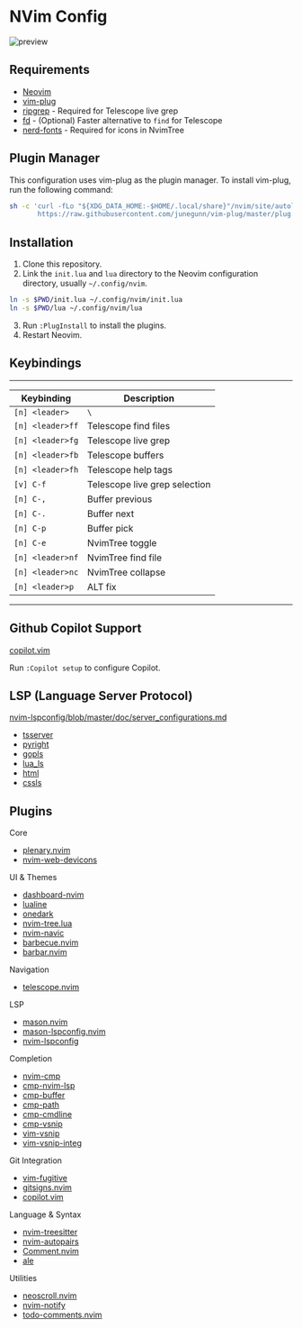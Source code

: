 # NVim Config

![preview](./assets/preview.png)

## Requirements
- [Neovim](https://neovim.io/)
- [vim-plug](https://github.com/junegunn/vim-plug)
- [ripgrep](https://github.com/BurntSushi/ripgrep) - Required for Telescope live grep
- [fd](https://github.com/sharkdp/fd) - (Optional) Faster alternative to `find` for Telescope
- [nerd-fonts](https://github.com/ryanoasis/nerd-fonts) - Required for icons in NvimTree

## Plugin Manager
This configuration uses vim-plug as the plugin manager. To install vim-plug, run the following command:
```sh
sh -c 'curl -fLo "${XDG_DATA_HOME:-$HOME/.local/share}"/nvim/site/autoload/plug.vim --create-dirs \
       https://raw.githubusercontent.com/junegunn/vim-plug/master/plug.vim'
```

## Installation
1. Clone this repository. 
2. Link the `init.lua` and `lua` directory to the Neovim configuration directory, usually `~/.config/nvim`.
```sh
ln -s $PWD/init.lua ~/.config/nvim/init.lua
ln -s $PWD/lua ~/.config/nvim/lua
```
3. Run `:PlugInstall` to install the plugins.
4. Restart Neovim.


## Keybindings
----------------------------------------------------
| Keybinding       | Description                   |
|------------------|-------------------------------|
| `[n] <leader>`   | `\`                           |
| `[n] <leader>ff` | Telescope find files          |
| `[n] <leader>fg` | Telescope live grep           |
| `[n] <leader>fb` | Telescope buffers             |
| `[n] <leader>fh` | Telescope help tags           |
| `[v] C-f`        | Telescope live grep selection |
| `[n] C-,`        | Buffer previous               |
| `[n] C-.`        | Buffer next                   |
| `[n] C-p`        | Buffer pick                   |
| `[n] C-e`        | NvimTree toggle               |
| `[n] <leader>nf` | NvimTree find file            |
| `[n] <leader>nc` | NvimTree collapse             |
| `[n] <leader>p`  | ALT fix                       |
----------------------------------------------------

## Github Copilot Support
[copilot.vim](https://github.com/github/copilot.vim)

Run `:Copilot setup` to configure Copilot.

## LSP (Language Server Protocol)
[nvim-lspconfig/blob/master/doc/server_configurations.md](https://github.com/neovim/nvim-lspconfig/blob/master/doc/server_configurations.md)

- [tsserver](https://github.com/neovim/nvim-lspconfig/blob/master/doc/server_configurations.md#tsserver)
- [pyright](https://github.com/neovim/nvim-lspconfig/blob/master/doc/server_configurations.md)
- [gopls](https://github.com/neovim/nvim-lspconfig/blob/master/doc/server_configurations.md#gopls)
- [lua_ls](https://github.com/neovim/nvim-lspconfig/blob/master/doc/server_configurations.md#lua_ls)
- [html](https://github.com/neovim/nvim-lspconfig/blob/master/doc/server_configurations.md#html)
- [cssls](https://github.com/neovim/nvim-lspconfig/blob/master/doc/server_configurations.md#cssls)

## Plugins
Core
- [plenary.nvim](https://github.com/nvim-lua/plenary.nvim)
- [nvim-web-devicons](https://github.com/nvim-tree/nvim-web-devicons)

UI & Themes
- [dashboard-nvim](https://github.com/nvimdev/dashboard-nvim)
- [lualine](https://github.com/nvim-lualine/lualine.nvim)
- [onedark](https://github.com/navarasu/onedark.nvim)
- [nvim-tree.lua](https://github.com/nvim-tree/nvim-tree.lua)
- [nvim-navic](https://github.com/SmiteshP/nvim-navic)
- [barbecue.nvim](https://github.com/utilyre/barbecue.nvim)
- [barbar.nvim](https://github.com/romgrk/barbar.nvim)

Navigation
- [telescope.nvim](https://github.com/nvim-telescope/telescope.nvim)

LSP
- [mason.nvim](https://github.com/williamboman/mason.nvim)
- [mason-lspconfig.nvim](https://github.com/williamboman/mason-lspconfig.nvim)
- [nvim-lspconfig](https://github.com/neovim/nvim-lspconfig)

Completion
- [nvim-cmp](https://github.com/hrsh7th/nvim-cmp)
- [cmp-nvim-lsp](https://github.com/hrsh7th/cmp-nvim-lsp)
- [cmp-buffer](https://github.com/hrsh7th/cmp-buffer)
- [cmp-path](https://github.com/hrsh7th/cmp-path)
- [cmp-cmdline](https://github.com/hrsh7th/cmp-cmdline)
- [cmp-vsnip](https://github.com/hrsh7th/cmp-vsnip)
- [vim-vsnip](https://github.com/hrsh7th/vim-vsnip)
- [vim-vsnip-integ](https://github.com/hrsh7th/vim-vsnip-integ)

Git Integration
- [vim-fugitive](https://github.com/tpope/vim-fugitive)
- [gitsigns.nvim](https://github.com/lewis6991/gitsigns.nvim)
- [copilot.vim](https://github.com/github/copilot.vim)

Language & Syntax
- [nvim-treesitter](https://github.com/nvim-treesitter/nvim-treesitter)
- [nvim-autopairs](https://github.com/windwp/nvim-autopairs)
- [Comment.nvim](https://github.com/numToStr/Comment.nvim)
- [ale](https://github.com/dense-analysis/ale)

Utilities
- [neoscroll.nvim](https://github.com/karb94/neoscroll.nvim)
- [nvim-notify](https://github.com/rcarriga/nvim-notify)
- [todo-comments.nvim](https://github.com/folke/todo-comments.nvim)

